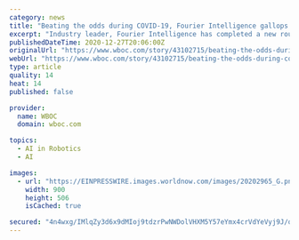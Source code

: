 ```yaml
---
category: news
title: "Beating the odds during COVID-19, Fourier Intelligence gallops ahead and raises ¥100 Million in Series C financing round"
excerpt: "Industry leader, Fourier Intelligence has completed a new round of funding to accelerate investment in R&D and global expansion in Rehabilitation Robotics."
publishedDateTime: 2020-12-27T20:06:00Z
originalUrl: "https://www.wboc.com/story/43102715/beating-the-odds-during-covid-19-fourier-intelligence-gallops-ahead-and-raises-100-million-in-series-c-financing-round"
webUrl: "https://www.wboc.com/story/43102715/beating-the-odds-during-covid-19-fourier-intelligence-gallops-ahead-and-raises-100-million-in-series-c-financing-round"
type: article
quality: 14
heat: 14
published: false

provider:
  name: WBOC
  domain: wboc.com

topics:
  - AI in Robotics
  - AI

images:
  - url: "https://EINPRESSWIRE.images.worldnow.com/images/20202965_G.png?lastEditedDate=1609070492000"
    width: 900
    height: 506
    isCached: true

secured: "4n4wxg/IMlqZy3d6x9dMIoj9tdzrPwNWDolVHXM5Y57eYmx4crVdYeVyj9J/qJ+tsmCRuTLO0onCmDRmoDCi7PpyrMOk8GO/kbmErwXKb8TzFA2rM90C9GPMz61968HHesNDDG8wI+dzF/RE4zbAV7TDtRbAzicOAYaRkKVyT9euqBXA4hnoKbZfHjrqEdPJVeqcPWUE812V+GVdMWkxoTgvRSOGaFPn4Qse5TLNhO+Hi+gHycOOwTbGS3ljndMyinNehSais/L0TBi5jn280fWphpFayG7YdoQ2qmpAelONsyRMeiFnUnX/V3BteUVJTAmYAxYAf08QuTJLY/QwVa2WD7InYQv7VbvL0Fp+auI=;u12s9H+fYLWKxWaIt45ddw=="
---
```


